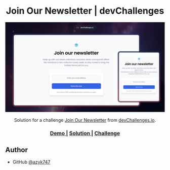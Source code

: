 <h1 align="center">Join Our Newsletter | devChallenges</h1>

![Thumbnail for the Join Our Newsletter coding challenge](./thumbnail.jpg)


<div align="center">
   Solution for a challenge <a href="https://devchallenges.io/challenge/join-our-newsletter" target="_blank">Join Our Newsletter</a> from <a href="http://devchallenges.io" target="_blank">devChallenges.io</a>.
</div>

<div align="center">
  <h3>
    <a href="https://challenge-3-join-our-newsletter-maste.netlify.app/">
      Demo
    </a>
    <span> | </span>
    <a href="https://devchallenges.io/solution/49734">
      Solution
    </a>
    <span> | </span>
    <a href="https://devchallenges.io/challenge/join-our-newsletter">
      Challenge
    </a>
  </h3>
</div>

## Author

<!-- - Website [your-website.com](https://{your-web-site-link}) -->
- GitHub [@azyk747](https://github.com/azyk747)
